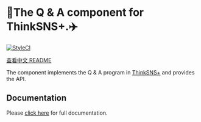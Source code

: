 # 🤔The Q & A component for ThinkSNS+.✈️

[![StyleCI](https://styleci.io/repos/98375553/shield?branch=master)](https://styleci.io/repos/98375553)

[查看中文 README](README_ZH.md)

The component implements the Q & A program in [ThinkSNS+](https://github.com/slimkit/thinksns-plus) and provides the API.

## Documentation

Please [click here](docs) for full documentation.
